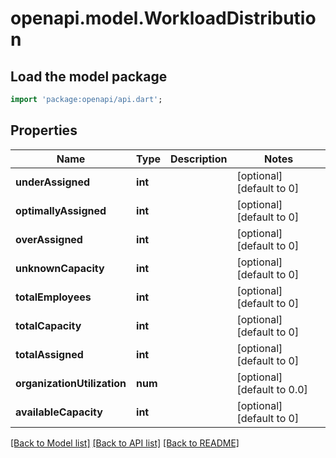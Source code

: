 # openapi.model.WorkloadDistribution

## Load the model package
```dart
import 'package:openapi/api.dart';
```

## Properties
Name | Type | Description | Notes
------------ | ------------- | ------------- | -------------
**underAssigned** | **int** |  | [optional] [default to 0]
**optimallyAssigned** | **int** |  | [optional] [default to 0]
**overAssigned** | **int** |  | [optional] [default to 0]
**unknownCapacity** | **int** |  | [optional] [default to 0]
**totalEmployees** | **int** |  | [optional] [default to 0]
**totalCapacity** | **int** |  | [optional] [default to 0]
**totalAssigned** | **int** |  | [optional] [default to 0]
**organizationUtilization** | **num** |  | [optional] [default to 0.0]
**availableCapacity** | **int** |  | [optional] [default to 0]

[[Back to Model list]](../README.md#documentation-for-models) [[Back to API list]](../README.md#documentation-for-api-endpoints) [[Back to README]](../README.md)


